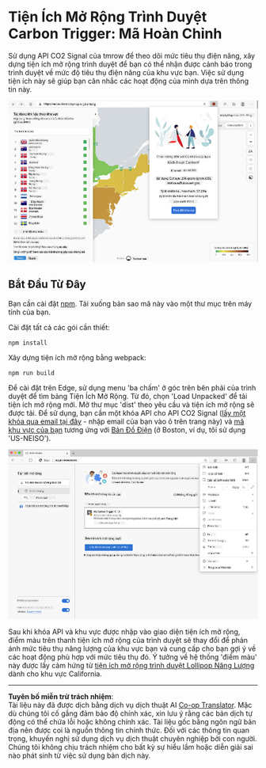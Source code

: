 <!--
CO_OP_TRANSLATOR_METADATA:
{
  "original_hash": "21b364c158c8e4f698de65eeac16c9fe",
  "translation_date": "2025-08-27T22:26:40+00:00",
  "source_file": "5-browser-extension/solution/translation/README.ms.md",
  "language_code": "vi"
}
-->
# Tiện Ích Mở Rộng Trình Duyệt Carbon Trigger: Mã Hoàn Chỉnh

Sử dụng API CO2 Signal của tmrow để theo dõi mức tiêu thụ điện năng, xây dựng tiện ích mở rộng trình duyệt để bạn có thể nhận được cảnh báo trong trình duyệt về mức độ tiêu thụ điện năng của khu vực bạn. Việc sử dụng tiện ích này sẽ giúp bạn cân nhắc các hoạt động của mình dựa trên thông tin này.

![ảnh chụp tiện ích mở rộng trình duyệt](../../../../../translated_images/extension-screenshot.0e7f5bfa110e92e3875e1bc9405edd45a3d2e02963e48900adb91926a62a5807.vi.png)

## Bắt Đầu Từ Đây

Bạn cần cài đặt [npm](https://npmjs.com). Tải xuống bản sao mã này vào một thư mục trên máy tính của bạn.

Cài đặt tất cả các gói cần thiết:

```
npm install
```

Xây dựng tiện ích mở rộng bằng webpack:

```
npm run build
```

Để cài đặt trên Edge, sử dụng menu 'ba chấm' ở góc trên bên phải của trình duyệt để tìm bảng Tiện Ích Mở Rộng. Từ đó, chọn 'Load Unpacked' để tải tiện ích mở rộng mới. Mở thư mục 'dist' theo yêu cầu và tiện ích mở rộng sẽ được tải. Để sử dụng, bạn cần một khóa API cho API CO2 Signal ([lấy một khóa qua email tại đây](https://www.co2signal.com/) - nhập email của bạn vào ô trên trang này) và [mã khu vực của bạn](http://api.electricitymap.org/v3/zones) tương ứng với [Bản Đồ Điện](https://www.electricitymap.org/map) (ở Boston, ví dụ, tôi sử dụng 'US-NEISO').

![đang tải xuống](../../../../../translated_images/install-on-edge.78634f02842c48283726c531998679a6f03a45556b2ee99d8ff231fe41446324.vi.png)

Sau khi khóa API và khu vực được nhập vào giao diện tiện ích mở rộng, điểm màu trên thanh tiện ích mở rộng của trình duyệt sẽ thay đổi để phản ánh mức tiêu thụ năng lượng của khu vực bạn và cung cấp cho bạn gợi ý về các hoạt động phù hợp với mức tiêu thụ đó. Ý tưởng về hệ thống 'điểm màu' này được lấy cảm hứng từ [tiện ích mở rộng trình duyệt Lollipop Năng Lượng](https://energylollipop.com/) dành cho khu vực California.

---

**Tuyên bố miễn trừ trách nhiệm**:  
Tài liệu này đã được dịch bằng dịch vụ dịch thuật AI [Co-op Translator](https://github.com/Azure/co-op-translator). Mặc dù chúng tôi cố gắng đảm bảo độ chính xác, xin lưu ý rằng các bản dịch tự động có thể chứa lỗi hoặc không chính xác. Tài liệu gốc bằng ngôn ngữ bản địa nên được coi là nguồn thông tin chính thức. Đối với các thông tin quan trọng, khuyến nghị sử dụng dịch vụ dịch thuật chuyên nghiệp bởi con người. Chúng tôi không chịu trách nhiệm cho bất kỳ sự hiểu lầm hoặc diễn giải sai nào phát sinh từ việc sử dụng bản dịch này.